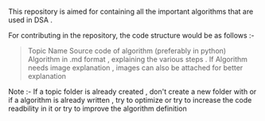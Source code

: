 This repository is aimed for containing all  the important algorithms that are used in DSA .

For contributing in the repository, the code structure would be as follows :-

>Topic Name 
   >Source code of algorithm (preferably in python)
   >Algorithm in .md format , explaining the various steps .
   >If Algorithm needs image explanation , images can also be attached for better explanation 


Note :- If a topic folder is already created , don't create a new folder with or if a algorithm is already written , try to optimize or try to increase the code readbility in it or try to improve the algorithm definition 
